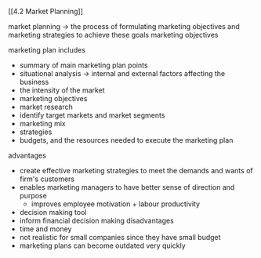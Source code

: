 [[4.2 Market Planning]]

market planning -> the process of formulating marketing objectives and marketing strategies to achieve these goals
marketing objectives

marketing plan includes
- summary of main marketing plan points
- situational analysis -> internal and external factors affecting the business
- the intensity of the market
- marketing objectives
- market research
- identify target markets and market segments
- marketing mix
- strategies
- budgets, and the resources needed to execute the marketing plan

advantages 
- create effective marketing strategies to meet the demands and wants of firm's customers
- enables marketing managers to have better sense of direction and purpose
	- improves employee motivation + labour productivity
- decision making tool
- inform financial decision making
disadvantages
- time and money
- not realistic for small companies since they have small budget
- marketing plans can become outdated very quickly